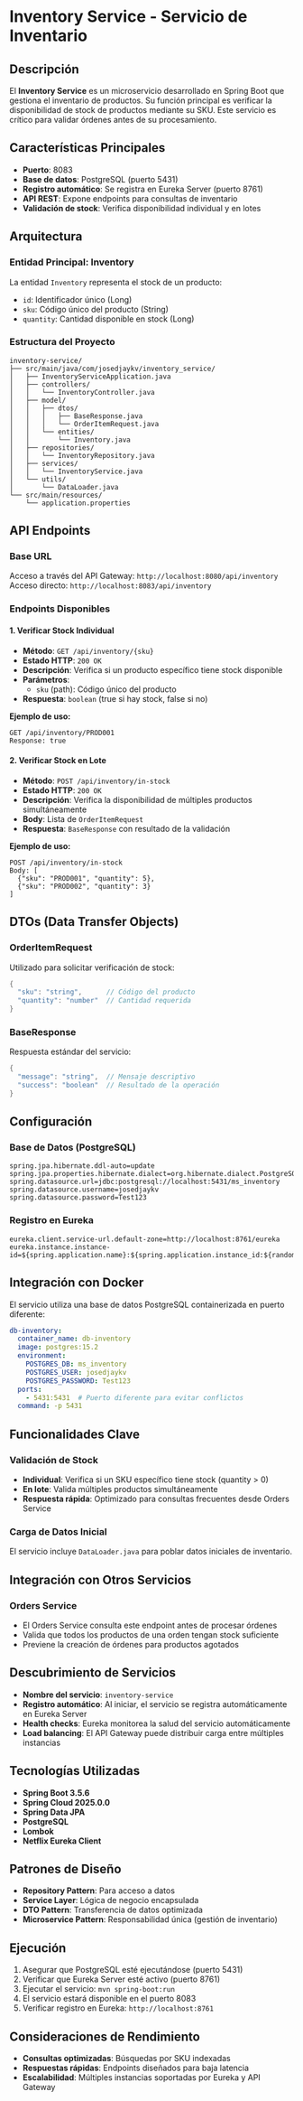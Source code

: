 # Inventory Service - Servicio de Inventario

## Descripción
El **Inventory Service** es un microservicio desarrollado en Spring Boot que gestiona el inventario de productos. Su función principal es verificar la disponibilidad de stock de productos mediante su SKU. Este servicio es crítico para validar órdenes antes de su procesamiento.

## Características Principales
- **Puerto**: 8083
- **Base de datos**: PostgreSQL (puerto 5431)
- **Registro automático**: Se registra en Eureka Server (puerto 8761)
- **API REST**: Expone endpoints para consultas de inventario
- **Validación de stock**: Verifica disponibilidad individual y en lotes

## Arquitectura

### Entidad Principal: Inventory
La entidad `Inventory` representa el stock de un producto:
- `id`: Identificador único (Long)
- `sku`: Código único del producto (String)
- `quantity`: Cantidad disponible en stock (Long)

### Estructura del Proyecto
```
inventory-service/
├── src/main/java/com/josedjaykv/inventory_service/
│   ├── InventoryServiceApplication.java
│   ├── controllers/
│   │   └── InventoryController.java
│   ├── model/
│   │   ├── dtos/
│   │   │   ├── BaseResponse.java
│   │   │   └── OrderItemRequest.java
│   │   └── entities/
│   │       └── Inventory.java
│   ├── repositories/
│   │   └── InventoryRepository.java
│   ├── services/
│   │   └── InventoryService.java
│   └── utils/
│       └── DataLoader.java
└── src/main/resources/
    └── application.properties
```

## API Endpoints

### Base URL
Acceso a través del API Gateway: `http://localhost:8080/api/inventory`  
Acceso directo: `http://localhost:8083/api/inventory`

### Endpoints Disponibles

#### 1. Verificar Stock Individual
- **Método**: `GET /api/inventory/{sku}`
- **Estado HTTP**: `200 OK`
- **Descripción**: Verifica si un producto específico tiene stock disponible
- **Parámetros**: 
  - `sku` (path): Código único del producto
- **Respuesta**: `boolean` (true si hay stock, false si no)

**Ejemplo de uso:**
```http
GET /api/inventory/PROD001
Response: true
```

#### 2. Verificar Stock en Lote
- **Método**: `POST /api/inventory/in-stock`
- **Estado HTTP**: `200 OK`
- **Descripción**: Verifica la disponibilidad de múltiples productos simultáneamente
- **Body**: Lista de `OrderItemRequest`
- **Respuesta**: `BaseResponse` con resultado de la validación

**Ejemplo de uso:**
```http
POST /api/inventory/in-stock
Body: [
  {"sku": "PROD001", "quantity": 5},
  {"sku": "PROD002", "quantity": 3}
]
```

## DTOs (Data Transfer Objects)

### OrderItemRequest
Utilizado para solicitar verificación de stock:
```java
{
  "sku": "string",      // Código del producto
  "quantity": "number"  // Cantidad requerida
}
```

### BaseResponse
Respuesta estándar del servicio:
```java
{
  "message": "string",  // Mensaje descriptivo
  "success": "boolean"  // Resultado de la operación
}
```

## Configuración

### Base de Datos (PostgreSQL)
```properties
spring.jpa.hibernate.ddl-auto=update
spring.jpa.properties.hibernate.dialect=org.hibernate.dialect.PostgreSQLDialect
spring.datasource.url=jdbc:postgresql://localhost:5431/ms_inventory
spring.datasource.username=josedjaykv
spring.datasource.password=Test123
```

### Registro en Eureka
```properties
eureka.client.service-url.default-zone=http://localhost:8761/eureka
eureka.instance.instance-id=${spring.application.name}:${spring.application.instance_id:${random.value}}
```

## Integración con Docker
El servicio utiliza una base de datos PostgreSQL containerizada en puerto diferente:
```yaml
db-inventory:
  container_name: db-inventory
  image: postgres:15.2
  environment:
    POSTGRES_DB: ms_inventory
    POSTGRES_USER: josedjaykv
    POSTGRES_PASSWORD: Test123
  ports:
    - 5431:5431  # Puerto diferente para evitar conflictos
  command: -p 5431
```

## Funcionalidades Clave

### Validación de Stock
- **Individual**: Verifica si un SKU específico tiene stock (quantity > 0)
- **En lote**: Valida múltiples productos simultáneamente
- **Respuesta rápida**: Optimizado para consultas frecuentes desde Orders Service

### Carga de Datos Inicial
El servicio incluye `DataLoader.java` para poblar datos iniciales de inventario.

## Integración con Otros Servicios

### Orders Service
- El Orders Service consulta este endpoint antes de procesar órdenes
- Valida que todos los productos de una orden tengan stock suficiente
- Previene la creación de órdenes para productos agotados

## Descubrimiento de Servicios
- **Nombre del servicio**: `inventory-service`
- **Registro automático**: Al iniciar, el servicio se registra automáticamente en Eureka Server
- **Health checks**: Eureka monitorea la salud del servicio automáticamente
- **Load balancing**: El API Gateway puede distribuir carga entre múltiples instancias

## Tecnologías Utilizadas
- **Spring Boot 3.5.6**
- **Spring Cloud 2025.0.0**
- **Spring Data JPA**
- **PostgreSQL**
- **Lombok**
- **Netflix Eureka Client**

## Patrones de Diseño
- **Repository Pattern**: Para acceso a datos
- **Service Layer**: Lógica de negocio encapsulada
- **DTO Pattern**: Transferencia de datos optimizada
- **Microservice Pattern**: Responsabilidad única (gestión de inventario)

## Ejecución
1. Asegurar que PostgreSQL esté ejecutándose (puerto 5431)
2. Verificar que Eureka Server esté activo (puerto 8761)
3. Ejecutar el servicio: `mvn spring-boot:run`
4. El servicio estará disponible en el puerto 8083
5. Verificar registro en Eureka: `http://localhost:8761`

## Consideraciones de Rendimiento
- **Consultas optimizadas**: Búsquedas por SKU indexadas
- **Respuestas rápidas**: Endpoints diseñados para baja latencia
- **Escalabilidad**: Múltiples instancias soportadas por Eureka y API Gateway